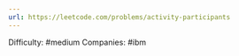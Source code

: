 ```yaml
---
url: https://leetcode.com/problems/activity-participants
---
```


Difficulty: #medium
Companies: #ibm